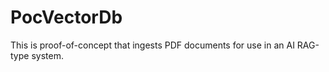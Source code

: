 # PocVectorDb

This is proof-of-concept that ingests PDF documents for use in an AI RAG-type system.